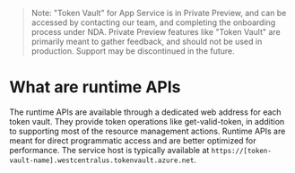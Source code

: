 > Note: "Token Vault" for App Service is in Private Preview, and can be accessed by contacting our team, and completing the onboarding process under NDA. Private Preview features like "Token Vault" are primarily meant to gather feedback, and should not be used in production. Support may be discontinued in the future.

# What are runtime APIs

The runtime APIs are available through a dedicated web address for each token vault. They provide token operations like get-valid-token, in addition to supporting most of the resource management actions. Runtime APIs are meant for direct programmatic access and are better optimized for performance. The service host is typically available at `https://[token-vault-name].westcentralus.tokenvault.azure.net`.